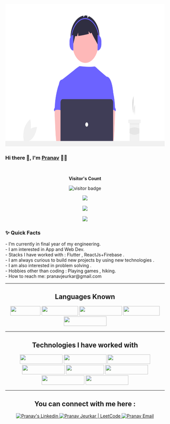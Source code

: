 
<p align="center">
  <img src="https://github.com/PranavJeurkar/PranavJeurkar/blob/main/code.png" width="750" height="450">
</p>

### Hi there 👋, I'm [Pranav](https://github.com/PranavJeurkar) 👨‍💻

<br/>


<p align="center"><b>Visitor's Count</b></p>
<p align="center"><img src="https://profile-counter.glitch.me/pranavjeurkar/count.svg" alt="visitor badge"/></p>
<p align="center"><img src="https://github-readme-stats.vercel.app/api/top-langs/?username=PranavJeurkar&layout=compact&hide=TSQL&theme=chartreuse-dark"></p>
<p align="center" ><img src="https://github-readme-stats.vercel.app/api?username=PranavJeurkar&count_private=true&show_icons=true&&theme=chartreuse-dark&include_all_commits=true" width="400"></p> 
<p align="center" ><img src="https://github-readme-streak-stats.herokuapp.com?user=PranavJeurkar&theme=chartreuse-dark"></p>


### ✨ Quick Facts


<p>
- I’m currently in final year of my engineering.
<br/>
- I am interested in App and Web Dev.
<br/>
- Stacks I have worked with : Flutter , ReactJs+Firebase .  
<br/>
- I am always curious to build new projects by using new technologies .
<br/>  
- I am also interested in problem solving .
<br/>
- Hobbies other than coding : Playing games , hiking.
<br/>
- How to reach me: pranavjeurkar@gmail.com
</p>

  
<!-- ### ✨ Quick Facts

- 👨🏽‍💻 I’m currently in final year of my engineering.
- 🌱 I’m currently learning ReactJS. -->
<!--- 🤔 I’m looking for help for my future MERN projects.-->
<!-- - 💬 Ask me about anything related to JS, React, Redux, Firebase.(After googling it 😜😌) -->
<!--- ⚡️ Fun-Fact: I sleep at 6am 🙃. -->
<!-- - 🎿 Hobbies other than coding : Reading blogs or about History , Playing Chess , Playing games. -->
<!-- - 📫 How to reach me: pranavjeurkar@gmail.com -->

<hr>
 <h2 align="center">Languages Known</h2>
 <div align="center">
    <img src="https://img.shields.io/badge/C-00599C?style=for-the-badge&logo=c&logoColor=white" width="95px" height="30px"/>
    <img src="https://img.shields.io/badge/C%2B%2B-00599C?style=for-the-badge&logo=c%2B%2B&logoColor=white" width="115px" height="30px"/>
    <img src="https://img.shields.io/badge/HTML5-E34F26?style=for-the-badge&logo=html5&logoColor=white" width="135px" height="30px"/>
    <img src="https://img.shields.io/badge/CSS3-1572B6?style=for-the-badge&logo=css3&logoColor=white" width="115px" height="30px"/>
    <img src="https://img.shields.io/badge/JavaScript-323330?style=for-the-badge&logo=javascript&logoColor=F7DF1E" width="135px" height="30px"/>
  </div>
 </h2>
 <hr>
 <h2 align="center">Technologies I have worked with</h2>
<div align="center">
    <img src="https://img.shields.io/badge/react%20-%2320232a.svg?&style=for-the-badge&logo=react&logoColor=%2361DAFB" width="135px" height="30px"/>
    <img src="https://img.shields.io/badge/Firebase-ffca28?style=for-the-badge&logo=firebase&logoColor=white" width="135px" height="30px"/>
    <img src="https://img.shields.io/badge/Material--UI-0081CB?style=for-the-badge&logo=material-ui&logoColor=white" width="135px" height="30px"/>  
    <img src="https://img.shields.io/badge/Bootstrap-563D7C?style=for-the-badge&logo=bootstrap&logoColor=white" width="135px" height="30px"/>
    <img src="https://img.shields.io/badge/Git-F05032?style=for-the-badge&logo=git&logoColor=white" width="120px" height="30px"/>
    <img src="https://img.shields.io/badge/MySQL-00000F?style=for-the-badge&logo=mysql&logoColor=white" width="135px" height="30px"/>
    <img src="https://img.shields.io/badge/Flutter-02569B?style=for-the-badge&logo=flutter&logoColor=white"width="135px" height="30px"/>
    <img src="https://img.shields.io/badge/Android_Studio-3DDC84?style=for-the-badge&logo=android-studio&logoColor=white" width="135px" height="30px"/>
    
</div>
<hr>

<h2 align="center">You can connect with me here :</h2>
<div align="center">
  <a href="https://www.linkedin.com/in/pranav-jeurkar-77a134176/">
    <img alt="Pranav's Linkedin" width="150px" height="40px" src="https://img.shields.io/badge/LinkedIn-0077B5?style=for-the-badge&logo=linkedin&logoColor=white" />
  </a>

  <a href="https://leetcode.com/pranav21110/">
    <img alt="Pranav Jeurkar | LeetCode" width="150px" height="40px" src="https://img.shields.io/badge/-LeetCode-FFA116?style=for-the-badge&logo=LeetCode&logoColor=black" />
  </a>

  <a href="mailto:pranavjeurkar@gmail.com">
    <img alt="Pranav Email" width="125px" height="40px" src="https://img.shields.io/badge/Gmail-D14836?style=for-the-badge&logo=gmail&logoColor=white" />
  </a>
<div>
